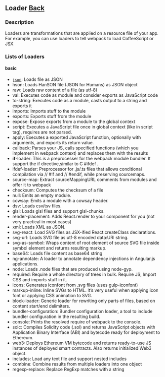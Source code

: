 ## Loader [Back](./../webpack.md)

### Description

Loaders are transformations that are applied on a resource file of your app. For example, you can use loaders to tell webpack to load CoffeeScript or JSX

### Lists of Loaders

#### basic

- [`json`](https://github.com/webpack/json-loader): Loads file as JSON
- hson: Loads HanSON file (JSON for Humans) as JSON object
- raw: Loads raw content of a file (as utf-8)
- val: Executes code as module and consider exports as JavaScript code
- to-string: Executes code as a module, casts output to a string and exports it
- imports: Imports stuff to the module
- exports: Exports stuff from the module
- expose: Expose exports from a module to the global context
- script: Executes a JavaScript file once in global context (like in script tag), requires are not parsed.
- apply: Executes a exported JavaScript function, optionally with arguments, and exports its return value.
- callback: Parses your JS, calls specified functions (which you implement in webpack context) and replaces them with the results
- **if**-loader: This is a preprocesser for the webpack module bundler. It support the if directive,similar to C #ifdef .
- ifdef-loader: Preprocessor for .js/.ts files that allows conditional compilation via // #if and // #endif, while preserving sourcemaps.
- source-map: Extract sourceMappingURL comments from modules and offer it to webpack
- checksum: Computes the checksum of a file
- null: Emits an empty module.
- cowsay: Emits a module with a cowsay header.
- dsv: Loads csv/tsv files.
- glsl: Loads glsl files and support glsl-chunks.
- render-placement: Adds React.render to your component for you (not very practical in most cases)
- xml: Loads XML as JSON.
- svg-react: Load SVG files as JSX-ified React.createClass declarations.
- svg-url: Loads SVG file as utf-8 encoded data:URI string.
- svg-as-symbol: Wraps content of root element of source SVG file inside symbol element and returns resulting markup.
- base64: Loads file content as base64 string
- ng-annotate: A loader to annotate dependency injections in Angular.js applications.
- node: Loads .node files that are produced using node-gyp.
- required: Require a whole directory of trees in bulk. Require JS, Import CSS and imports stuff in it.
- icons: Generates iconfont from .svg files (uses gulp-iconfont)
- markup-inline: Inline SVGs to HTML. It’s very useful when applying icon font or applying CSS animation to SVG.
- block-loader: Generic loader for rewriting only parts of files, based on content start/end delimiters.
- bundler-configuration: Bundler configuration loader, a tool to include bundler configuration in the resulting build.
- console: Prints the resolved require of webpack to the console.
- solc: Compiles Solidity code (.sol) and returns JavaScript objects with Application Binary Interface (ABI) and bytecode ready for deployment to Ethereum.
- web3: Deploys Ethereum VM bytecode and returns ready-to-use JS instances of deployed smart contracts. Also returns initialized Web3 object.
- includes: Load any text file and support nested includes
- combine: Combine results from multiple loaders into one object
- regexp-replace: Replace RegExp matches with a string

